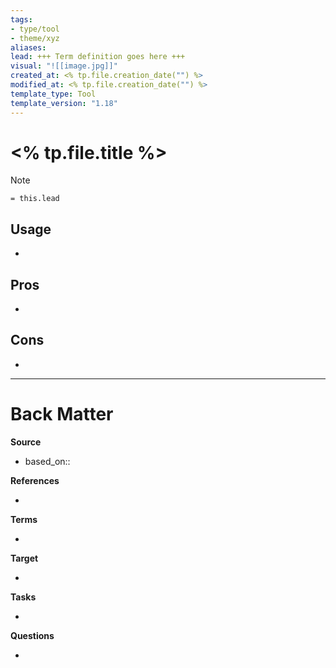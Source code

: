 ```yaml
---
tags: 
- type/tool
- theme/xyz
aliases: 
lead: +++ Term definition goes here +++
visual: "![[image.jpg]]"
created_at: <% tp.file.creation_date("") %>
modified_at: <% tp.file.creation_date("") %>
template_type: Tool
template_version: "1.18"
---
```


# <% tp.file.title %>

<!-- Short description of TOOL goes here -->

> [!Note]
> `= this.lead`


## Usage
<!-- Why I am using this tool? The use case -->
- 


## Pros
-  


## Cons
- 

---
# Back Matter

**Source**
<!-- Always keep a link to the source- --> 
- based_on:: 

**References**
<!-- Links to pages not referenced in the content. -->
- 

**Terms**
<!-- Links to definition pages. -->
- 

**Target**
<!-- Link to project note or externaly published content. -->
- 

**Tasks**
<!-- What remains to be done with this note? --> 
- 

**Questions**
<!-- What remains for you to consider? --> 
- 
